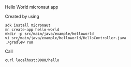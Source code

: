 Hello World micronaut app

Created by using

```
sdk install micronaut
mn create-app hello-world
mkdir -p src/main/java/example/helloworld
vi src/main/java/example/helloworld/HelloController.java
./gradlew run
```

Call
```
curl localhost:8080/hello
```
